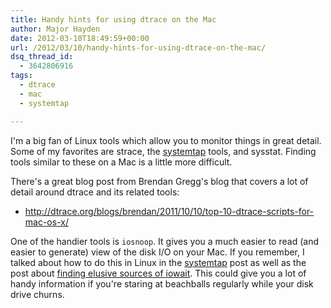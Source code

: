 ```yaml
---
title: Handy hints for using dtrace on the Mac
author: Major Hayden
date: 2012-03-10T18:49:59+00:00
url: /2012/03/10/handy-hints-for-using-dtrace-on-the-mac/
dsq_thread_id:
  - 3642806916
tags:
  - dtrace
  - mac
  - systemtap

---
```

I'm a big fan of Linux tools which allow you to monitor things in great detail. Some of my favorites are strace, the [systemtap][1] tools, and sysstat. Finding tools similar to these on a Mac is a little more difficult.

There's a great blog post from Brendan Gregg's blog that covers a lot of detail around dtrace and its related tools:

  * <http://dtrace.org/blogs/brendan/2011/10/10/top-10-dtrace-scripts-for-mac-os-x/>

One of the handier tools is `iosnoop`. It gives you a much easier to read (and easier to generate) view of the disk I/O on your Mac. If you remember, I talked about how to do this in Linux in the [systemtap][2] post as well as the post about [finding elusive sources of iowait][3]. This could give you a lot of handy information if you're staring at beachballs regularly while your disk drive churns.

 [1]: http://sourceware.org/systemtap/
 [2]: /2010/12/07/tap-into-your-linux-system-with-systemtap/
 [3]: /2008/03/11/hunting-down-elusive-sources-of-iowait/
